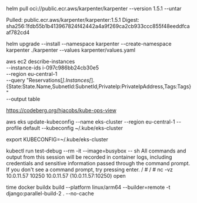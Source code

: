 helm pull oci://public.ecr.aws/karpenter/karpenter --version 1.5.1 --untar

Pulled: public.ecr.aws/karpenter/karpenter:1.5.1
Digest: sha256:1fdb55b1b413967824f42442a4a9f269ca2cb933ccc855f48eeddfcaaf782cd4


helm upgrade --install --namespace karpenter --create-namespace karpenter ./karpenter --values karpenter/values.yaml

aws ec2 describe-instances \
  --instance-ids i-097c986bb24cb30e5 \
  --region eu-central-1 \
  --query "Reservations[*].Instances[*].{State:State.Name,SubnetId:SubnetId,PrivateIp:PrivateIpAddress,Tags:Tags}" \
  --output table  

https://codeberg.org/hjacobs/kube-ops-view

aws eks update-kubeconfig --name eks-cluster --region eu-central-1 --profile default --kubeconfig ~/.kube/eks-cluster

export KUBECONFIG=~/.kube/eks-cluster

kubectl run test-debug --rm -it --image=busybox -- sh
All commands and output from this session will be recorded in container logs, including credentials and sensitive information passed through the command prompt.
If you don't see a command prompt, try pressing enter.
/ # 
/ # nc -vz 10.0.11.57 10250
10.0.11.57 (10.0.11.57:10250) open


time docker buildx build --platform linux/arm64
 --builder=remote -t django:parallel-build-2 . --no-cache
